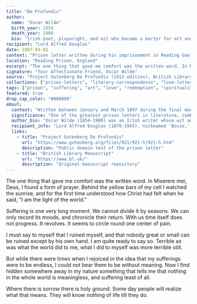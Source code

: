 ```yaml
---
title: "De Profundis"
author:
  name: "Oscar Wilde"
  birth_year: 1854
  death_year: 1900
  bio: "Irish poet, playwright, and wit who became a martyr for art and individualism"
recipient: "Lord Alfred Douglas"
date: 1897-03-01
context: "Prison letter written during his imprisonment in Reading Gaol"
location: "Reading Prison, England"
excerpt: "The one thing that gave me comfort was the written word. In Miserere mei, Deus, I found a form of prayer. Behind the yellow bars of my cell I watched the sunrise."
signature: "Your Affectionate Friend, Oscar Wilde"
source: "Project Gutenberg De Profundis (1913 edition), British Library manuscript"
collections: ["prison-letters", "literary-correspondence", "love-letters"]
tags: ["prison", "suffering", "art", "love", "redemption", "spirituality"]
featured: true
drop_cap_color: "#800080"
about:
  context: "Written between January and March 1897 during the final months of Wilde's imprisonment for 'gross indecency.' The 80-page manuscript was written on blue prison paper."
  significance: "One of the greatest prison letters in literature, combining personal anguish with profound insights about art, suffering, and spiritual redemption."
  author_bio: "Oscar Wilde (1854-1900) was an Irish writer whose wit and flamboyant lifestyle made him famous, but whose imprisonment and disgrace became a symbol of artistic persecution."
  recipient_info: "Lord Alfred Douglas (1870-1945), nicknamed 'Bosie,' was Wilde's lover whose relationship with the writer led to Wilde's imprisonment and downfall."
  links:
    - title: "Project Gutenberg De Profundis"
      url: "https://www.gutenberg.org/files/921/921-h/921-h.htm"
      description: "Public domain text of the prison letter"
    - title: "British Library Manuscript"
      url: "https://www.bl.uk/"
      description: "Original manuscript repository"
---
```


The one thing that gave me comfort was the written word. In Miserere mei, Deus, I found a form of prayer. Behind the yellow bars of my cell I watched the sunrise, and for the first time understood how Christ had felt when he said, "I am the light of the world."

Suffering is one very long moment. We cannot divide it by seasons. We can only record its moods, and chronicle their return. With us time itself does not progress. It revolves. It seems to circle round one center of pain.

I must say to myself that I ruined myself, and that nobody great or small can be ruined except by his own hand. I am quite ready to say so. Terrible as was what the world did to me, what I did to myself was more terrible still.

But while there were times when I rejoiced in the idea that my sufferings were to be endless, I could not bear them to be without meaning. Now I find hidden somewhere away in my nature something that tells me that nothing in the whole world is meaningless, and suffering least of all.

Where there is sorrow there is holy ground. Some day people will realize what that means. They will know nothing of life till they do.